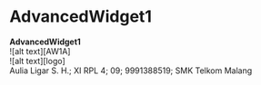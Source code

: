 # AdvancedWidget1
**AdvancedWidget1** <br>
<img src>![alt text][AW1A] </src><br>
<src>![alt text][logo] </src><br>
Aulia Ligar S. H.; XI RPL 4; 09; 9991388519; SMK Telkom Malang
